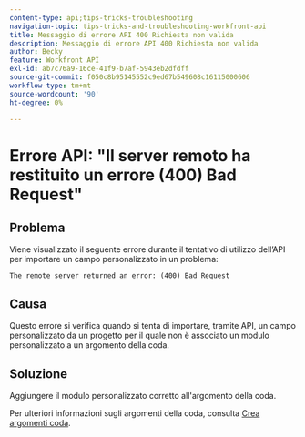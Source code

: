 ```yaml
---
content-type: api;tips-tricks-troubleshooting
navigation-topic: tips-tricks-and-troubleshooting-workfront-api
title: Messaggio di errore API 400 Richiesta non valida
description: Messaggio di errore API 400 Richiesta non valida
author: Becky
feature: Workfront API
exl-id: ab7c76a9-16ce-41f9-b7af-5943eb2dfdff
source-git-commit: f050c8b95145552c9ed67b549608c16115000606
workflow-type: tm+mt
source-wordcount: '90'
ht-degree: 0%

---
```



# Errore API: &quot;Il server remoto ha restituito un errore (400) Bad Request&quot;

## Problema

Viene visualizzato il seguente errore durante il tentativo di utilizzo dell’API per importare un campo personalizzato in un problema:

`The remote server returned an error: (400) Bad Request`

## Causa

Questo errore si verifica quando si tenta di importare, tramite API, un campo personalizzato da un progetto per il quale non è associato un modulo personalizzato a un argomento della coda.

## Soluzione

Aggiungere il modulo personalizzato corretto all&#39;argomento della coda.

Per ulteriori informazioni sugli argomenti della coda, consulta [Crea argomenti coda](../../manage-work/requests/create-and-manage-request-queues/create-queue-topics.md).
